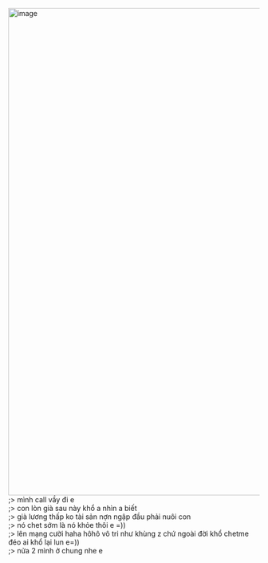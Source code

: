 <img width="959" height="975" alt="image" src="https://github.com/user-attachments/assets/e519e3cd-dffc-4edf-bd5f-e1239c53affb" /><br>
;> mình call vầy đi e<br>
;> con lòn già sau này khổ a nhìn a biết <br>
;> già lương thấp ko tài sản nợn ngập đầu phải nuôi con<br>
;> nó chet sớm là nó khỏe thôi e =))<br>
;> lên mạng cười haha hôhô vô tri như khùng z chứ ngoài đời khổ chetme đéo ai khổ lại lun e=))<br>
;> nửa 2 mình ở chung nhe e
